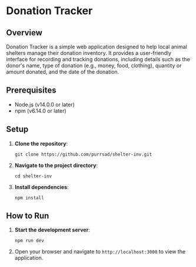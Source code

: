 # Donation Tracker

## Overview

Donation Tracker is a simple web application designed to help local animal shelters manage their donation inventory. It provides a user-friendly interface for recording and tracking donations, including details such as the donor's name, type of donation (e.g., money, food, clothing), quantity or amount donated, and the date of the donation.

## Prerequisites

-   Node.js (v14.0.0 or later)
-   npm (v6.14.0 or later)

## Setup

1. **Clone the repository**:
    ```
    git clone https://github.com/purrsad/shelter-inv.git
    ```
2. **Navigate to the project directory**:
    ```
    cd shelter-inv
    ```
3. **Install dependencies**:
    ```
    npm install
    ```

## How to Run

1. **Start the development server**:
    ```
    npm run dev
    ```
2. Open your browser and navigate to `http://localhost:3000` to view the application.
